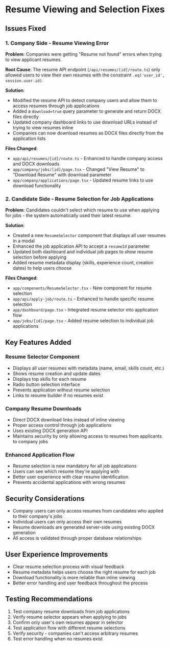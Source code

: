# Resume Viewing and Selection Fixes

## Issues Fixed

### 1. Company Side - Resume Viewing Error
**Problem**: Companies were getting "Resume not found" errors when trying to view applicant resumes.

**Root Cause**: The resume API endpoint (`/api/resumes/[id]/route.ts`) only allowed users to view their own resumes with the constraint `.eq('user_id', session.user.id)`.

**Solution**:
- Modified the resume API to detect company users and allow them to access resumes through job applications
- Added a `download=true` query parameter to generate and return DOCX files directly
- Updated company dashboard links to use download URLs instead of trying to view resumes inline
- Companies can now download resumes as DOCX files directly from the application lists

**Files Changed**:
- `app/api/resumes/[id]/route.ts` - Enhanced to handle company access and DOCX downloads
- `app/company/jobs/[id]/page.tsx` - Changed "View Resume" to "Download Resume" with download parameter
- `app/company/applications/page.tsx` - Updated resume links to use download functionality

### 2. Candidate Side - Resume Selection for Job Applications
**Problem**: Candidates couldn't select which resume to use when applying for jobs - the system automatically used their latest resume.

**Solution**:
- Created a new `ResumeSelector` component that displays all user resumes in a modal
- Enhanced the job application API to accept a `resumeId` parameter
- Updated both dashboard and individual job pages to show resume selection before applying
- Added resume metadata display (skills, experience count, creation dates) to help users choose

**Files Changed**:
- `app/components/ResumeSelector.tsx` - New component for resume selection
- `app/api/apply-job/route.ts` - Enhanced to handle specific resume selection
- `app/dashboard/page.tsx` - Integrated resume selector into application flow
- `app/jobs/[id]/page.tsx` - Added resume selection to individual job applications

## Key Features Added

### Resume Selector Component
- Displays all user resumes with metadata (name, email, skills count, etc.)
- Shows resume creation and update dates
- Displays top skills for each resume
- Radio button selection interface
- Prevents application without resume selection
- Links to resume builder if no resumes exist

### Company Resume Downloads
- Direct DOCX download links instead of inline viewing
- Proper access control through job applications
- Uses existing DOCX generation API
- Maintains security by only allowing access to resumes from applicants to company jobs

### Enhanced Application Flow
- Resume selection is now mandatory for all job applications
- Users can see which resume they're applying with
- Better user experience with clear resume identification
- Prevents accidental applications with wrong resumes

## Security Considerations

- Company users can only access resumes from candidates who applied to their company's jobs
- Individual users can only access their own resumes
- Resume downloads are generated server-side using existing DOCX generation
- All access is validated through proper database relationships

## User Experience Improvements

- Clear resume selection process with visual feedback
- Resume metadata helps users choose the right resume for each job
- Download functionality is more reliable than inline viewing
- Better error handling and user feedback throughout the process

## Testing Recommendations

1. Test company resume downloads from job applications
2. Verify resume selector appears when applying to jobs
3. Confirm only user's own resumes appear in selector
4. Test application flow with different resume selections
5. Verify security - companies can't access arbitrary resumes
6. Test error handling when no resumes exist 